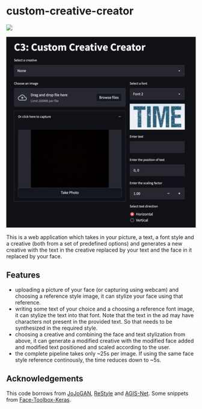 # custom-creative-creator

[![](https://badgen.net/badge/Docker/Pull%20Image/blue?icon=docker)](https://hub.docker.com/r/007prateekd/custom-creative-creator/)

<img src=docs/teaser.png width=600>

This is a web application which takes in your picture, a text, a font style and a creative (both from a set of predefined options) and generates a new creative with the text in the creative replaced by your text and the face in it replaced by your face.

## Features

- uploading a picture of your face (or capturing using webcam) and choosing a reference style image, it can stylize your face using that reference.
- writing some text of your choice and a choosing a reference font image, it can stylize the text into that font. Note that the text in the ad may have characters not present in the provided text. So that needs to be synthesized in the required style.
- choosing a creative and combining the face and text stylization from above, it can generate a modified creative with the modified face added and modified text positioned and scaled according to the user.
- the complete pipeline takes only ~25s per image. If using the same face style reference continously, the time reduces down to ~5s.

## Acknowledgements

This code borrows from <a href="https://github.com/mchong6/JoJoGAN">JoJoGAN</a>, <a href="https://github.com/yuval-alaluf/restyle-encoder">ReStyle</a> and <a href="https://github.com/hologerry/AGIS-Net">AGIS-Net</a>. Some snippets from <a href="https://github.com/shaoanlu/face_toolbox_keras">Face-Toolbox-Keras</a>.
